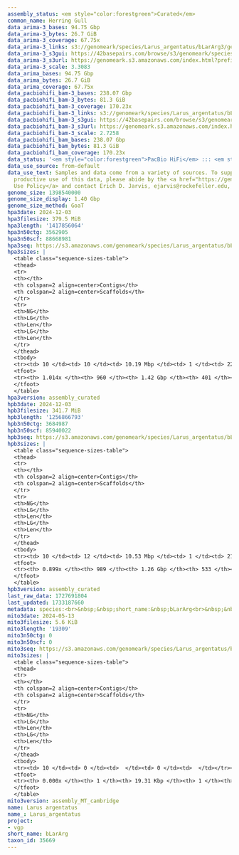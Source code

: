 ```yaml
---
assembly_status: <em style="color:forestgreen">Curated</em>
common_name: Herring Gull
data_arima-3_bases: 94.75 Gbp
data_arima-3_bytes: 26.7 GiB
data_arima-3_coverage: 67.75x
data_arima-3_links: s3://genomeark/species/Larus_argentatus/bLarArg3/genomic_data/arima/<br>
data_arima-3_s3gui: https://42basepairs.com/browse/s3/genomeark/species/Larus_argentatus/bLarArg3/genomic_data/arima/
data_arima-3_s3url: https://genomeark.s3.amazonaws.com/index.html?prefix=species/Larus_argentatus/bLarArg3/genomic_data/arima/
data_arima-3_scale: 3.3083
data_arima_bases: 94.75 Gbp
data_arima_bytes: 26.7 GiB
data_arima_coverage: 67.75x
data_pacbiohifi_bam-3_bases: 238.07 Gbp
data_pacbiohifi_bam-3_bytes: 81.3 GiB
data_pacbiohifi_bam-3_coverage: 170.23x
data_pacbiohifi_bam-3_links: s3://genomeark/species/Larus_argentatus/bLarArg3/genomic_data/pacbio_hifi/<br>
data_pacbiohifi_bam-3_s3gui: https://42basepairs.com/browse/s3/genomeark/species/Larus_argentatus/bLarArg3/genomic_data/pacbio_hifi/
data_pacbiohifi_bam-3_s3url: https://genomeark.s3.amazonaws.com/index.html?prefix=species/Larus_argentatus/bLarArg3/genomic_data/pacbio_hifi/
data_pacbiohifi_bam-3_scale: 2.7258
data_pacbiohifi_bam_bases: 238.07 Gbp
data_pacbiohifi_bam_bytes: 81.3 GiB
data_pacbiohifi_bam_coverage: 170.23x
data_status: '<em style="color:forestgreen">PacBio HiFi</em> ::: <em style="color:forestgreen">Arima</em>'
data_use_source: from-default
data_use_text: Samples and data come from a variety of sources. To support fair and
  productive use of this data, please abide by the <a href="https://genome10k.soe.ucsc.edu/data-use-policies/">Data
  Use Policy</a> and contact Erich D. Jarvis, ejarvis@rockefeller.edu, with any questions.
genome_size: 1398540000
genome_size_display: 1.40 Gbp
genome_size_method: GoaT
hpa3date: 2024-12-03
hpa3filesize: 379.5 MiB
hpa3length: '1417856064'
hpa3n50ctg: 3562905
hpa3n50scf: 88668981
hpa3seq: https://s3.amazonaws.com/genomeark/species/Larus_argentatus/bLarArg3/assembly_curated/bLarArg3.hap1.cur.20241203.fasta.gz
hpa3sizes: |
  <table class="sequence-sizes-table">
  <thead>
  <tr>
  <th></th>
  <th colspan=2 align=center>Contigs</th>
  <th colspan=2 align=center>Scaffolds</th>
  </tr>
  <tr>
  <th>NG</th>
  <th>LG</th>
  <th>Len</th>
  <th>LG</th>
  <th>Len</th>
  </tr>
  </thead>
  <tbody>
  <tr><td> 10 </td><td> 10 </td><td> 10.19 Mbp </td><td> 1 </td><td> 220.81 Mbp </td></tr><tr><td> 20 </td><td> 27 </td><td> 6.86 Mbp </td><td> 2 </td><td> 170.85 Mbp </td></tr><tr><td> 30 </td><td> 49 </td><td> 5.63 Mbp </td><td> 3 </td><td> 130.89 Mbp </td></tr><tr><td> 40 </td><td> 77 </td><td> 4.66 Mbp </td><td> 4 </td><td> 99.45 Mbp </td></tr><tr style="background-color:#cccccc;"><td> 50 </td><td> 111 </td><td style="background-color:#88ff88;"> 3.56 Mbp </td><td> 5 </td><td style="background-color:#88ff88;"> 88.67 Mbp </td></tr><tr><td> 60 </td><td> 154 </td><td> 2.96 Mbp </td><td> 7 </td><td> 74.95 Mbp </td></tr><tr><td> 70 </td><td> 206 </td><td> 2.39 Mbp </td><td> 9 </td><td> 58.23 Mbp </td></tr><tr><td> 80 </td><td> 275 </td><td> 1.73 Mbp </td><td> 13 </td><td> 23.28 Mbp </td></tr><tr><td> 90 </td><td> 377 </td><td> 1.03 Mbp </td><td> 24 </td><td> 7.13 Mbp </td></tr><tr><td> 100 </td><td> 667 </td><td> 159.70 Kbp </td><td> 145 </td><td> 229.00 Kbp </td></tr></tbody>
  <tfoot>
  <tr><th> 1.014x </th><th> 960 </th><th> 1.42 Gbp </th><th> 401 </th><th> 1.42 Gbp </th></tr>
  </tfoot>
  </table>
hpa3version: assembly_curated
hpb3date: 2024-12-03
hpb3filesize: 341.7 MiB
hpb3length: '1256866793'
hpb3n50ctg: 3684987
hpb3n50scf: 85940022
hpb3seq: https://s3.amazonaws.com/genomeark/species/Larus_argentatus/bLarArg3/assembly_curated/bLarArg3.hap2.cur.20241203.fasta.gz
hpb3sizes: |
  <table class="sequence-sizes-table">
  <thead>
  <tr>
  <th></th>
  <th colspan=2 align=center>Contigs</th>
  <th colspan=2 align=center>Scaffolds</th>
  </tr>
  <tr>
  <th>NG</th>
  <th>LG</th>
  <th>Len</th>
  <th>LG</th>
  <th>Len</th>
  </tr>
  </thead>
  <tbody>
  <tr><td> 10 </td><td> 12 </td><td> 10.53 Mbp </td><td> 1 </td><td> 219.75 Mbp </td></tr><tr><td> 20 </td><td> 29 </td><td> 7.32 Mbp </td><td> 2 </td><td> 171.87 Mbp </td></tr><tr><td> 30 </td><td> 50 </td><td> 6.10 Mbp </td><td> 3 </td><td> 130.19 Mbp </td></tr><tr><td> 40 </td><td> 75 </td><td> 4.82 Mbp </td><td> 4 </td><td> 95.93 Mbp </td></tr><tr style="background-color:#cccccc;"><td> 50 </td><td> 108 </td><td style="background-color:#88ff88;"> 3.68 Mbp </td><td> 5 </td><td style="background-color:#88ff88;"> 85.94 Mbp </td></tr><tr><td> 60 </td><td> 149 </td><td> 2.96 Mbp </td><td> 7 </td><td> 61.03 Mbp </td></tr><tr><td> 70 </td><td> 206 </td><td> 1.99 Mbp </td><td> 10 </td><td> 31.80 Mbp </td></tr><tr><td> 80 </td><td> 299 </td><td> 1.09 Mbp </td><td> 20 </td><td> 8.52 Mbp </td></tr><tr><td> 90 </td><td> 0 </td><td>  </td><td> 0 </td><td>  </td></tr><tr><td> 100 </td><td> 0 </td><td>  </td><td> 0 </td><td>  </td></tr></tbody>
  <tfoot>
  <tr><th> 0.899x </th><th> 989 </th><th> 1.26 Gbp </th><th> 533 </th><th> 1.26 Gbp </th></tr>
  </tfoot>
  </table>
hpb3version: assembly_curated
last_raw_data: 1727691804
last_updated: 1733187660
metadata: species:<br>&nbsp;&nbsp;short_name:&nbsp;bLarArg<br>&nbsp;&nbsp;name:&nbsp;Larus&nbsp;argentatus<br>&nbsp;&nbsp;taxon_id:&nbsp;35669<br>&nbsp;&nbsp;common_name:&nbsp;Herring&nbsp;Gull<br>&nbsp;&nbsp;order:<br>&nbsp;&nbsp;&nbsp;&nbsp;name:&nbsp;Charadriiformes<br>&nbsp;&nbsp;family:<br>&nbsp;&nbsp;&nbsp;&nbsp;name:&nbsp;Laridae<br>&nbsp;&nbsp;individuals:<br>&nbsp;&nbsp;&nbsp;&nbsp;-&nbsp;short_name:&nbsp;bLarArg3<br>&nbsp;&nbsp;&nbsp;&nbsp;&nbsp;&nbsp;biosample_id:&nbsp;SAMEA115168456<br>&nbsp;&nbsp;&nbsp;&nbsp;&nbsp;&nbsp;sex:&nbsp;female<br>&nbsp;&nbsp;genome_size:&nbsp;1398540000<br>&nbsp;&nbsp;genome_size_method:&nbsp;GoaT<br>&nbsp;&nbsp;project:&nbsp;[&nbsp;vgp&nbsp;]<br>
mito3date: 2024-05-13
mito3filesize: 5.6 KiB
mito3length: '19309'
mito3n50ctg: 0
mito3n50scf: 0
mito3seq: https://s3.amazonaws.com/genomeark/species/Larus_argentatus/bLarArg3/assembly_MT_cambridge/bLarArg3.MT.20240513.fasta.gz
mito3sizes: |
  <table class="sequence-sizes-table">
  <thead>
  <tr>
  <th></th>
  <th colspan=2 align=center>Contigs</th>
  <th colspan=2 align=center>Scaffolds</th>
  </tr>
  <tr>
  <th>NG</th>
  <th>LG</th>
  <th>Len</th>
  <th>LG</th>
  <th>Len</th>
  </tr>
  </thead>
  <tbody>
  <tr><td> 10 </td><td> 0 </td><td>  </td><td> 0 </td><td>  </td></tr><tr><td> 20 </td><td> 0 </td><td>  </td><td> 0 </td><td>  </td></tr><tr><td> 30 </td><td> 0 </td><td>  </td><td> 0 </td><td>  </td></tr><tr><td> 40 </td><td> 0 </td><td>  </td><td> 0 </td><td>  </td></tr><tr style="background-color:#cccccc;"><td> 50 </td><td> 0 </td><td style="background-color:#ff8888;">  </td><td> 0 </td><td style="background-color:#ff8888;">  </td></tr><tr><td> 60 </td><td> 0 </td><td>  </td><td> 0 </td><td>  </td></tr><tr><td> 70 </td><td> 0 </td><td>  </td><td> 0 </td><td>  </td></tr><tr><td> 80 </td><td> 0 </td><td>  </td><td> 0 </td><td>  </td></tr><tr><td> 90 </td><td> 0 </td><td>  </td><td> 0 </td><td>  </td></tr><tr><td> 100 </td><td> 0 </td><td>  </td><td> 0 </td><td>  </td></tr></tbody>
  <tfoot>
  <tr><th> 0.000x </th><th> 1 </th><th> 19.31 Kbp </th><th> 1 </th><th> 19.31 Kbp </th></tr>
  </tfoot>
  </table>
mito3version: assembly_MT_cambridge
name: Larus argentatus
name_: Larus_argentatus
project:
- vgp
short_name: bLarArg
taxon_id: 35669
---
```

